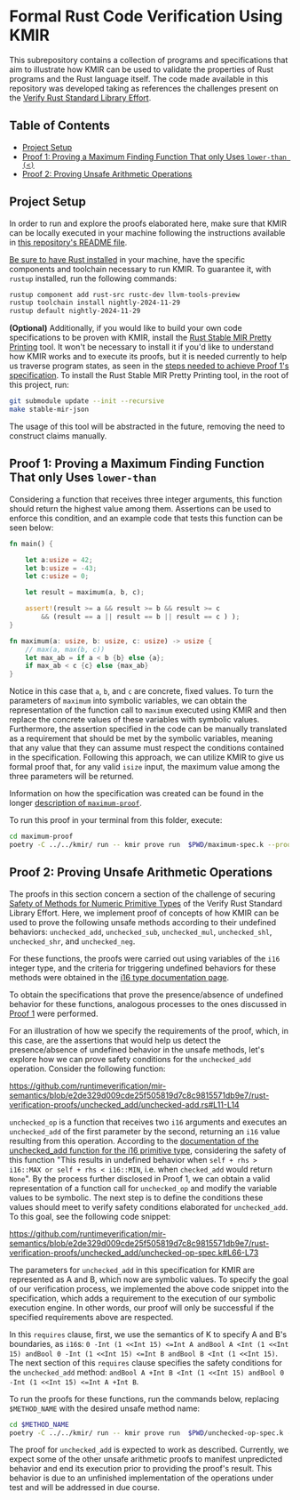 # Formal Rust Code Verification Using KMIR  

This subrepository contains a collection of programs and specifications that aim to illustrate how KMIR can be used to validate the properties of Rust programs and the Rust language itself. The code made available in this repository was developed taking as references the challenges present on the [Verify Rust Standard Library Effort](https://model-checking.github.io/verify-rust-std/intro.html).

## Table of Contents


- [Project Setup](#project-setup)
- [Proof 1: Proving a Maximum Finding Function That only Uses `lower-than (<)`](#proof-1-proving-a-maximum-finding-function-that-only-uses-lower-than)
- [Proof 2: Proving Unsafe Arithmetic Operations](#proof-2-proving-unsafe-arithmetic-operations)

## Project Setup

In order to run and explore the proofs elaborated here, make sure that KMIR can be locally executed in your machine following the instructions available in [this repository's README file](https://github.com/runtimeverification/mir-semantics/tree/sample-challenge-11-proofs).

[Be sure to have Rust installed](https://www.rust-lang.org/tools/install) in your machine, have the specific components and toolchain necessary to run KMIR. To guarantee it, with `rustup` installed, run the following commands: 

```bash
rustup component add rust-src rustc-dev llvm-tools-preview
rustup toolchain install nightly-2024-11-29
rustup default nightly-2024-11-29
```

**(Optional)** Additionally, if you would like to build your own code specifications to be proven with KMIR, install the [Rust Stable MIR Pretty Printing](https://github.com/runtimeverification/stable-mir-json/tree/20820cc6abd8fd22769931a3f8754ee35ab24c05) tool. It won't be necessary to install it if you'd like to understand how KMIR works and to execute its proofs, but it is needed currently to help us traverse program states, as seen in the [steps needed to achieve Proof 1's specification](https://github.com/runtimeverification/mir-semantics/tree/sample-challenge-11-proofs/rust-verification-proofs/maximum-proof). To install the Rust Stable MIR Pretty Printing tool, in the root of this project, run:

```bash
git submodule update --init --recursive
make stable-mir-json
```

The usage of this tool will be abstracted in the future, removing the need to construct claims manually.

## Proof 1: Proving a Maximum Finding Function That only Uses `lower-than`

Considering a function that receives three integer arguments, this function should return the highest value among them. Assertions can be used to enforce this condition, and an example code that tests this function can be seen below:

```Rust
fn main() {

    let a:usize = 42;
    let b:usize = -43;
    let c:usize = 0;

    let result = maximum(a, b, c);

    assert!(result >= a && result >= b && result >= c
        && (result == a || result == b || result == c ) );
}

fn maximum(a: usize, b: usize, c: usize) -> usize {
    // max(a, max(b, c))
    let max_ab = if a < b {b} else {a};
    if max_ab < c {c} else {max_ab}
}
```

Notice in this case that `a`, `b`, and `c` are concrete, fixed values. To turn the parameters of `maximum` into symbolic variables, we can obtain the representation of the function call to `maximum` executed using KMIR and then replace the concrete values of these variables with symbolic values. Furthermore, the assertion specified in the code can be manually translated as a requirement that should be met by the symbolic variables, meaning that any value that they can assume must respect the conditions contained in the specification. Following this approach, we can utilize KMIR to give us formal proof that, for any valid `isize` input, the maximum value among the three parameters will be returned.

Information on how the specification was created can be found in the longer [description of `maximum-proof`](https://github.com/runtimeverification/mir-semantics/tree/sample-challenge-11-proofs/rust-verification-proofs/maximum-proof).

To run this proof in your terminal from this folder, execute:

```Bash
cd maximum-proof
poetry -C ../../kmir/ run -- kmir prove run  $PWD/maximum-spec.k --proof-dir $PWD/proof
```

## Proof 2: Proving Unsafe Arithmetic Operations

The proofs in this section concern a section of the challenge of securing [Safety of Methods for Numeric Primitive Types](https://model-checking.github.io/verify-rust-std/challenges/0011-floats-ints.html#challenge-11-safety-of-methods-for-numeric-primitive-types) of the Verify Rust Standard Library Effort. Here, we implement proof of concepts of how KMIR can be used to prove the following unsafe methods according to their undefined behaviors: `unchecked_add`, `unchecked_sub`, `unchecked_mul`, `unchecked_shl`, `unchecked_shr`, and `unchecked_neg`.

For these functions, the proofs were carried out using variables of the `i16` integer type, and the criteria for triggering undefined behaviors for these methods were obtained in the [i16 type documentation page](https://doc.rust-lang.org/std/primitive.i16.html).

To obtain the specifications that prove the presence/absence of undefined behavior for these functions, analogous processes to the ones discussed in [Proof 1](#proof-1-proving-a-maximum-finding-function-that-only-uses-lower-than) were performed.

For an illustration of how we specify the requirements of the proof, which, in this case, are the assertions that would help us detect the presence/absence of undefined behavior in the unsafe methods, let's explore how we can prove safety conditions for the `unchecked_add` operation. Consider the following function:

https://github.com/runtimeverification/mir-semantics/blob/e2de329d009cde25f505819d7c8c9815571db9e7/rust-verification-proofs/unchecked_add/unchecked-add.rs#L11-L14

`unchecked_op` is a function that receives two `i16` arguments and executes an `unchecked_add` of the first parameter by the second, returning an `i16` value resulting from this operation. According to the [documentation of the unchecked_add function for the i16 primitive type](https://doc.rust-lang.org/std/primitive.i16.html#method.unchecked_add), considering the safety of this function "This results in undefined behavior when `self + rhs > i16::MAX or self + rhs < i16::MIN`, i.e. when `checked_add` would return `None`". By the process further disclosed in Proof 1, we can obtain a valid representation of a function call for `unchecked_op` and modify the variable values to be symbolic. The next step is to define the conditions these values should meet to verify safety conditions elaborated for `unchecked_add`. To this goal, see the following code snippet:

https://github.com/runtimeverification/mir-semantics/blob/e2de329d009cde25f505819d7c8c9815571db9e7/rust-verification-proofs/unchecked_add/unchecked-op-spec.k#L66-L73

The parameters for `unchecked_add` in this specification for KMIR are represented as A and B, which now are symbolic values. To specify the goal of our verification process, we implemented the above code snippet into the specification, which adds a requirement to the execution of our symbolic execution engine. In other words, our proof will only be successful if the specified requirements above are respected. 

In this `requires` clause, first, we use the semantics of K to specify A and B's boundaries, as `i16`s: `0 -Int (1 <<Int 15) <=Int A andBool A <Int (1 <<Int 15) andBool 0 -Int (1 <<Int 15) <=Int B andBool B <Int (1 <<Int 15)`. The next section of this `requires` clause specifies the safety conditions for the `unchecked_add` method: `andBool A +Int B <Int (1 <<Int 15) andBool 0 -Int (1 <<Int 15) <=Int A +Int B`.

To run the proofs for these functions, run the commands below, replacing `$METHOD_NAME` with the desired unsafe method name:

```Bash
cd $METHOD_NAME
poetry -C ../../kmir/ run -- kmir prove run  $PWD/unchecked-op-spec.k --proof-dir $PWD/proof 
```

The proof for `unchecked_add` is expected to work as described. Currently, we expect some of the other unsafe arithmetic proofs to manifest unpredicted behavior and end its execution prior to providing the proof's result. This behavior is due to an unfinished implementation of the operations under test and will be addressed in due course.
